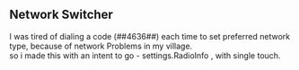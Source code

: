 ## Network Switcher

I was tired of dialing a code (*#*#4636#*#*) each time to set preferred network type, because of network Problems in my village.  
so i made this with an intent to go - settings.RadioInfo , with single touch. 
 
